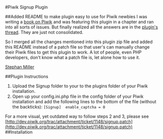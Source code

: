 #Piwik Signup Plugin

##Added README to make plugin easy to use for Piwik newbies
I was writing a [book on Piwik](http://www.packtpub.com/piwik-web-analytics-essentials/book) and was featuring this plugin in a chapter and ran into all sorts of issues. But finally realized all the answers are in the [plugin's thread](http://dev.piwik.org/trac/ticket/1148). They are just not consolidated.

So I merged all the changes mentioned into this plugin zip file and added this README instead of a patch file so that user's can manually change their Piwik files to get this plugin to work. A lot of people, even PHP developers, don't know what a patch file is, let alone how to use it.

[Stephan Miller](http://www.stephanmiller.com)

##Plugin Instructions

1. Upload the Signup folder to your to the plugins folder of your Piwik installation.
2. Open up your config.ini.php file in the config folder of your Piwik installation and add the following lines to the bottom of the file (without the backticks):
`[Signup] 
enable_captcha = 0` 

For a more visual, yet outdated way to follow steps 2 and 3, please see [http://dev.piwik.org/trac/attachment/ticket/1148/signup.patch](http://dev.piwik.org/trac/attachment/ticket/1148/signup.patch)
##Installation